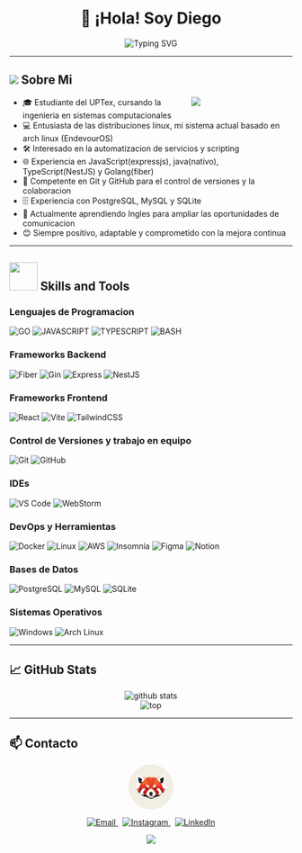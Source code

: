 <h1 align="center">👋 ¡Hola! Soy Diego</h1>

<p align="center">
  <img src="https://readme-typing-svg.herokuapp.com?font=Fira+Code&pause=1000&color=F70909&background=8247FF00&center=true&width=435&lines=Backend+Developer" alt="Typing SVG" />
</p>

---

## <picture><img src="https://github.com/7oSkaaa/7oSkaaa/blob/main/Images/about_me.gif?raw=true" width="50px"></picture> Sobre Mi
<picture>
 <img align="right" src="https://media1.giphy.com/media/v1.Y2lkPTc5MGI3NjExM3F0amo0Yzg1NHpjOWs0a3RkZzJqeHhobDJ2MGY3MGhqdHIxdHZvbiZlcD12MV9pbnRlcm5hbF9naWZfYnlfaWQmY3Q9Zw/jBOOXxSJfG8kqMxT11/giphy.gif" width="180px">
</picture>

- 🎓 Estudiante del UPTex, cursando la ingenieria en sistemas computacionales
- 💻 Entusiasta de las distribuciones linux, mi sistema actual basado en arch linux (EndevourOS)
- 🛠 Interesado en la automatizacion de servicios y scripting
- 🌐 Experiencia en JavaScript(expressjs), java(nativo), TypeScript(NestJS) y Golang(fiber)
- 📂 Competente en Git y GitHub para el control de versiones y la colaboracion
- 🗄 Experiencia con PostgreSQL, MySQL y SQLite
- 🌱 Actualmente aprendiendo Ingles para ampliar las oportunidades de comunicacion
- 😊 Siempre positivo, adaptable y comprometido con la mejora continua


---

## <img src="https://media2.giphy.com/media/QssGEmpkyEOhBCb7e1/giphy.gif?cid=ecf05e47a0n3gi1bfqntqmob8g9aid1oyj2wr3ds3mg700bl&rid=giphy.gif" width="50px" height="50px"> Skills and Tools

### Lenguajes de Programacion
  ![GO](https://img.shields.io/badge/Go-00ADD8?style=for-the-badge&logo=Go&logoColor=white)
  ![JAVASCRIPT](https://img.shields.io/badge/JavaScript-%23F7DF1E.svg?style=for-the-badge&logo=javascript&logoColor=black)
  ![TYPESCRIPT](https://img.shields.io/badge/TypeScript-3178C6?style=for-the-badge&logo=typescript&logoColor=white)
  ![BASH](https://img.shields.io/badge/Bash-4EAA25?style=for-the-badge&logo=gnubash&logoColor=black)

### Frameworks Backend
  ![Fiber](https://img.shields.io/badge/Fiber-00C7B7?style=for-the-badge&logo=fiber&logoColor=white)
  ![Gin](https://img.shields.io/badge/Gin-008ECF?style=for-the-badge&logo=go&logoColor=white)
  ![Express](https://img.shields.io/badge/Express-000000?style=for-the-badge&logo=express&logoColor=white)
  ![NestJS](https://img.shields.io/badge/NestJS-E0234E?style=for-the-badge&logo=nestjs&logoColor=white)

### Frameworks Frontend
  ![React](https://img.shields.io/badge/React-61DAFB?style=for-the-badge&logo=react&logoColor=black)
  ![Vite](https://img.shields.io/badge/Vite-646CFF?style=for-the-badge&logo=vite&logoColor=white)
  ![TailwindCSS](https://img.shields.io/badge/TailwindCSS-06B6D4?style=for-the-badge&logo=tailwindcss&logoColor=white)

### Control de Versiones y trabajo en equipo
  ![Git](https://img.shields.io/badge/Git-F05032?style=for-the-badge&logo=git&logoColor=white)
  ![GitHub](https://img.shields.io/badge/GitHub-181717?style=for-the-badge&logo=github&logoColor=white)

### IDEs
  ![VS Code](https://img.shields.io/badge/Visual_Studio_Code-0078d7?style=for-the-badge&logo=visual%20studio%20code&logoColor=white)
  ![WebStorm](https://img.shields.io/badge/WebStorm-000000?style=for-the-badge&logo=webstorm&logoColor=white)

### DevOps y Herramientas
  ![Docker](https://img.shields.io/badge/Docker-2496ED?style=for-the-badge&logo=docker&logoColor=white)
  ![Linux](https://img.shields.io/badge/Linux-FCC624?style=for-the-badge&logo=linux&logoColor=black)
  ![AWS](https://img.shields.io/badge/AWS-232F3E?style=for-the-badge&logo=amazon-aws&logoColor=white)
  ![Insomnia](https://img.shields.io/badge/Insomnia-5849BE?style=for-the-badge&logo=insomnia&logoColor=white)
  ![Figma](https://img.shields.io/badge/Figma-F24E1E?style=for-the-badge&logo=figma&logoColor=white)
  ![Notion](https://img.shields.io/badge/Notion-000000?style=for-the-badge&logo=notion&logoColor=white)
### Bases de Datos
  ![PostgreSQL](https://img.shields.io/badge/PostgreSQL-316192?style=for-the-badge&logo=postgresql&logoColor=white)
  ![MySQL](https://img.shields.io/badge/MySQL-4479A1?style=for-the-badge&logo=mysql&logoColor=white)
  ![SQLite](https://img.shields.io/badge/SQLite-003B57?style=for-the-badge&logo=sqlite&logoColor=white)
### Sistemas Operativos
  ![Windows](https://img.shields.io/badge/Windows-0078D6?style=for-the-badge&logo=windows&logoColor=white)
  ![Arch Linux](https://img.shields.io/badge/Arch_Linux-1793D1?style=for-the-badge&logo=arch-linux&logoColor=white)

---



## 📈 GitHub Stats

<p align="center">
  <img src="https://github-readme-stats.vercel.app/api?username=Nn3z&show_icons=true&theme=radical" alt="github stats" />
  <br />  
  <img src="https://github-readme-stats.vercel.app/api/top-langs/?username=Nn3z&layout=compact&theme=radical" alt="top">
</p>

---

## 📫 Contacto
<p aling="center">
  <img src="logo.jpg" alt="Logo" style="display: block; margin: 0 auto; width:80px; height:80px; border-radius:50%;">
<p align="center">
 <a href="mailto:ddaevir19@gmail.com" target="blank">
  <img src="https://img.shields.io/badge/Email-D14836?style=for-the-badge&logo=gmail&logoColor=white" alt="Email"">
 </a>
 &nbsp;
 <a href="https://www.instagram.com/ponce_wd/" target="_blank">
    <img src="https://img.shields.io/badge/Instagram-E4405F?style=for-the-badge&logo=instagram&logoColor=white" alt="Instagram">
  </a>
  &nbsp;
  <a href="https://www.linkedin.com/in/pablo-ponce-82ab61379/" target="_blank">
    <img src="https://img.shields.io/badge/LinkedIn-0A66C2?style=for-the-badge&logo=linkedin&logoColor=white" alt="LinkedIn">
  </a>


<p align="center">
  <img src="https://media.giphy.com/media/jpVnC65DmYeyRL4LHS/giphy.gif" width="300">
</p>
